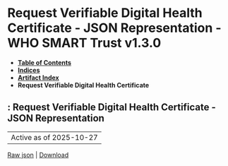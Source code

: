 # Request Verifiable Digital Health Certificate - JSON Representation - WHO SMART Trust v1.3.0

* [**Table of Contents**](toc.md)
* [**Indices**](indices.md)
* [**Artifact Index**](artifacts.md)
* **Request Verifiable Digital Health Certificate**

## : Request Verifiable Digital Health Certificate - JSON Representation

| |
| :--- |
| Active as of 2025-10-27 |

[Raw json](Requirements-RequestVDHC.json) | [Download](Requirements-RequestVDHC.json)

